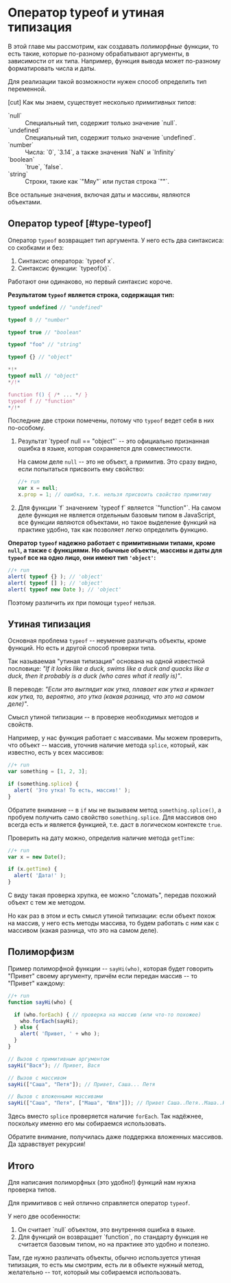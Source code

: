 # Оператор typeof и утиная типизация

В этой главе мы рассмотрим, как создавать *полиморфные* функции, то есть такие, которые по-разному обрабатывают аргументы, в зависимости от их типа. Например, функция вывода может по-разному форматировать числа и даты.

Для реализации такой возможности нужен способ определить тип переменной. 

[cut]
Как мы знаем, существует несколько *примитивных типов*:
<dl>
<dt>`null`</dt>
<dd>Специальный тип, содержит только значение `null`.</dd>
<dt>`undefined`</dt>
<dd>Специальный тип, содержит только значение `undefined`.</dd>
<dt>`number`</dt>
<dd>Числа: `0`, `3.14`, а также значения `NaN` и `Infinity`</dd>
<dt>`boolean`</dt>
<dd>`true`, `false`.</dd>
<dt>`string`</dt>
<dd>Строки, такие как `"Мяу"` или пустая строка `""`.</dd>
</dl>

Все остальные значения, включая даты и массивы, являются объектами.

## Оператор typeof [#type-typeof]

Оператор `typeof` возвращает тип аргумента. У него есть два синтаксиса: со скобками и без:
<ol>
<li>Синтаксис оператора: `typeof x`.</li>
<li>Синтаксис функции: `typeof(x)`.</li>
</ol>

Работают они одинаково, но первый синтаксис короче.

**Результатом `typeof` является строка, содержащая тип:**

```js
typeof undefined // "undefined" 

typeof 0 // "number" 

typeof true // "boolean" 

typeof "foo" // "string" 

typeof {} // "object" 

*!*
typeof null // "object" 
*/!*

function f() { /* ... */ }
typeof f // "function" 
*/!*
```

Последние две строки помечены, потому что `typeof` ведет себя в них по-особому.

<ol>
<li>Результат `typeof null == "object"` -- это официально признанная ошибка в языке, которая сохраняется для совместимости.

На самом деле `null` -- это не объект, а примитив. Это сразу видно, если попытаться присвоить ему свойство:

```js
//+ run
var x = null;
x.prop = 1; // ошибка, т.к. нельзя присвоить свойство примитиву
```

</li>
<li>Для функции `f` значением `typeof f` является `"function"`. На самом деле функция не является отдельным базовым типом в JavaScript, все функции являются объектами, но такое выделение функций на практике удобно, так как позволяет легко определить функцию.</li>
</ol>

**Оператор `typeof` надежно работает с примитивными типами, кроме `null`, а также с функциями. Но обычные объекты, массивы и даты для `typeof` все на одно лицо, они имеют тип `'object'`:**

```js
//+ run
alert( typeof {} ); // 'object'
alert( typeof [] ); // 'object'
alert( typeof new Date ); // 'object'
```

Поэтому различить их при помощи `typeof` нельзя.

## Утиная типизация

Основная проблема `typeof` -- неумение различать объекты, кроме функций. Но есть и другой способ проверки типа.

Так называемая "утиная типизация" основана на одной известной пословице: *"If it looks like a duck, swims like a duck and quacks like a duck, then it probably is a duck (who cares what it really is)"*.

В переводе: *"Если это выглядит как утка, плавает как утка и крякает как утка, то, вероятно, это утка (какая разница, что это на самом деле)"*. 

Смысл утиной типизации -- в проверке необходимых методов и свойств.

Например, у нас функция работает с массивами. Мы можем проверить, что объект -- массив, уточнив наличие метода `splice`, который, как известно, есть у всех массивов:

```js
//+ run
var something = [1, 2, 3];

if (something.splice) {
  alert( 'Это утка! То есть, массив!' );
}
```

Обратите внимание -- в `if` мы не вызываем метод `something.splice()`, а пробуем получить само свойство `something.splice`. Для массивов оно всегда есть и является функцией, т.е. даст в логическом контексте `true`.

Проверить на дату можно, определив наличие метода `getTime`:

```js
//+ run
var x = new Date();

if (x.getTime) {
  alert( 'Дата!' );
}
```

С виду такая проверка хрупка, ее можно "сломать", передав похожий объект с тем же методом. 

Но как раз в этом и есть смысл утиной типизации: если объект похож на массив, у него есть методы массива, то будем работать с ним как с массивом (какая разница, что это на самом деле). 

## Полиморфизм

Пример полиморфной функции -- `sayHi(who)`, которая будет говорить "Привет" своему аргументу, причём если передан массив -- то "Привет" каждому:

```js
//+ run
function sayHi(who) {

  if (who.forEach) { // проверка на массив (или что-то похожее)
    who.forEach(sayHi);
  } else {
    alert( 'Привет, ' + who );
  }
}

// Вызов с примитивным аргументом
sayHi("Вася"); // Привет, Вася

// Вызов с массивом
sayHi(["Саша", "Петя"]); // Привет, Саша... Петя

// Вызов с вложенными массивами
sayHi(["Саша", "Петя", ["Маша", "Юля"]]); // Привет Саша..Петя..Маша..Юля
```

Здесь вместо `splice` проверяется наличие `forEach`. Так надёжнее, поскольку именно его мы собираемся использовать.

Обратите внимание, получилась даже поддержка вложенных массивов. Да здравствует рекурсия! 

## Итого

Для написания полиморфных (это удобно!) функций нам нужна проверка типов.

Для примитивов с ней отлично справляется оператор `typeof`. 

У него две особенности:
<ol>
<li>Он считает `null` объектом, это внутренняя ошибка в языке.</li>
<li>Для функций он возвращает `function`, по стандарту функция не считается базовым типом, но на практике это удобно и полезно.</li>
</ol>

Там, где нужно различать объекты, обычно используется утиная типизация, то есть мы смотрим, есть ли в объекте нужный метод, желательно -- тот, который мы собираемся использовать.

